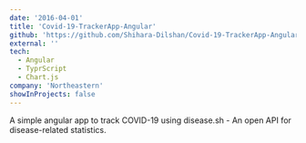 ```yaml
---
date: '2016-04-01'
title: 'Covid-19-TrackerApp-Angular'
github: 'https://github.com/Shihara-Dilshan/Covid-19-TrackerApp-Angular'
external: ''
tech:
  - Angular
  - TyprScript
  - Chart.js
company: 'Northeastern'
showInProjects: false
---
```


A simple angular app to track COVID-19 using disease.sh - An open API for disease-related statistics.
